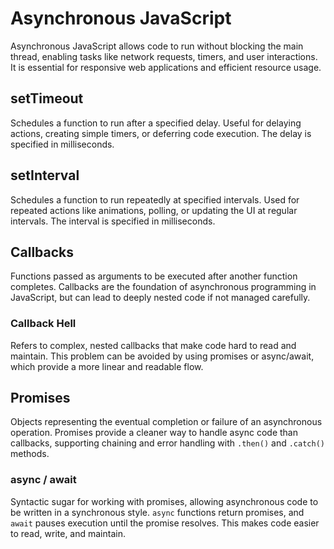 # Asynchronous JavaScript
Asynchronous JavaScript allows code to run without blocking the main thread, enabling tasks like network requests, timers, and user interactions. It is essential for responsive web applications and efficient resource usage.

## setTimeout
Schedules a function to run after a specified delay. Useful for delaying actions, creating simple timers, or deferring code execution. The delay is specified in milliseconds.

## setInterval
Schedules a function to run repeatedly at specified intervals. Used for repeated actions like animations, polling, or updating the UI at regular intervals. The interval is specified in milliseconds.

## Callbacks
Functions passed as arguments to be executed after another function completes. Callbacks are the foundation of asynchronous programming in JavaScript, but can lead to deeply nested code if not managed carefully.

### Callback Hell
Refers to complex, nested callbacks that make code hard to read and maintain. This problem can be avoided by using promises or async/await, which provide a more linear and readable flow.

## Promises
Objects representing the eventual completion or failure of an asynchronous operation. Promises provide a cleaner way to handle async code than callbacks, supporting chaining and error handling with `.then()` and `.catch()` methods.

### async / await
Syntactic sugar for working with promises, allowing asynchronous code to be written in a synchronous style. `async` functions return promises, and `await` pauses execution until the promise resolves. This makes code easier to read, write, and maintain.
